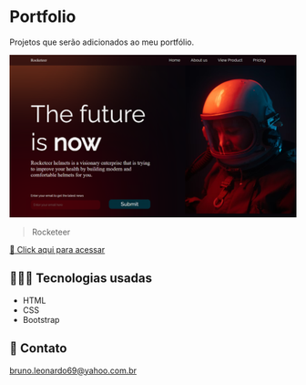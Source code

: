 # Portfolio
 Projetos que serão adicionados ao meu portfólio.

 ![previw](Rocketeer/assets/img/printscreen.png)

> Rocketeer

[🔗 Click aqui para acessar](https://brunoleonardodev.github.io/Portfolio/Rocketeer/index.html)

## 👨🏾‍💻 Tecnologias usadas

- HTML
- CSS
- Bootstrap

## 📩 Contato

bruno.leonardo69@yahoo.com.br